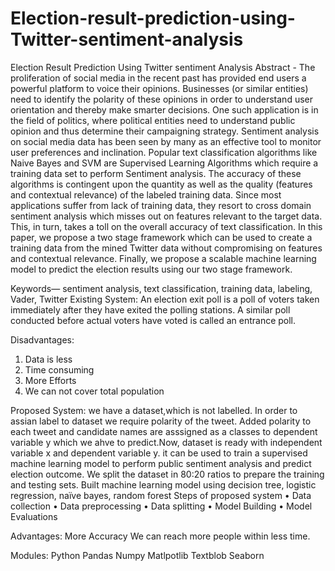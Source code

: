 # Election-result-prediction-using-Twitter-sentiment-analysis
Election Result Prediction Using Twitter sentiment Analysis
Abstract - The proliferation of social media in the recent past has provided end users a powerful platform to voice their opinions. Businesses (or similar entities) need to identify the polarity of these opinions in order to understand user orientation and thereby make smarter decisions. One such application is in the field of politics, where political entities need to understand public opinion and thus determine their campaigning strategy. Sentiment analysis on social media data has been seen by many as an effective tool to monitor user preferences and inclination. Popular text classification algorithms like Naive Bayes and SVM are Supervised Learning Algorithms which require a training data set to perform Sentiment analysis. The accuracy of these algorithms is contingent upon the quantity as well as the quality (features and contextual relevance) of the labeled training data. Since most applications suffer from lack of training data, they resort to cross domain sentiment analysis which misses out on features relevant to the target data. This, in turn, takes a toll on the overall accuracy of text classification. In this paper, we propose a two stage framework which can be used to create a training data from the mined Twitter data without compromising on features and contextual relevance. Finally, we propose a scalable machine learning model to predict the election results using our two stage framework. 

Keywords— sentiment analysis, text classification, training data, labeling, Vader, Twitter
Existing System: An election exit poll is a poll of voters taken immediately after they have exited the polling stations. A similar poll conducted before actual voters have voted is called an entrance poll. 

Disadvantages:
1.	Data is less
2.	Time consuming
3.	More Efforts
4.	We can not cover total population

Proposed System:
we have a dataset,which is not labelled. In order to assian label to dataset we require polarity of the tweet. Added polarity to each tweet and candidate names are asssigned as a classes to dependent variable y which we ahve to predict.Now, dataset is ready with independent variable x and dependent variable y. it can be used to train a supervised machine learning model to perform public sentiment analysis and predict election outcome. We split the dataset in 80:20 ratios to prepare the training and testing sets.
Built machine learning model using decision tree, logistic regression, naïve bayes, random forest
Steps of proposed system
•	Data collection
•	Data preprocessing
•	Data splitting
•	Model Building
•	Model Evaluations

Advantages:
More Accuracy
We can reach more people within less time.

Modules:
Python 
Pandas
Numpy
Matlpotlib
Textblob
Seaborn


